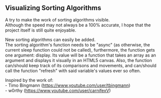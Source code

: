 Visualizing Sorting Algorithms
------------------------------

A try to make the work of sorting algorithms visible.<br/>
Although the speed may not always be a 100% accurate, 
I hope that the project itself is still quite enjoyable.

New sorting algorithms can easily be added.<br/>
The sorting algorithm's function needs to be "async" (as
otherwise, the current sleep function could not be called),
furthermore, the function gets one argument: display.
Its value will be a function that takes an array as an argument
and displays it visually in an HTML5 canvas. Also, the function
can/should keep track of its comparisons and movements, and 
can/should call the function "refresh" with said variable's values
ever so often.


Inspired by the work of: <br/>
	- Timo Bingmann (https://www.youtube.com/user/tbingmann)<br/>
	- w0rthy (https://www.youtube.com/user/carnifexV)<br/>
	
